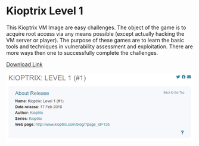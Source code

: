 # Kioptrix Level 1



This Kioptrix VM Image are easy challenges. The object of the game is to acquire root access via any means possible (except actually hacking the VM server or player). The purpose of these games are to learn the basic tools and techniques in vulnerability assessment and exploitation. There are more ways then one to successfully complete the challenges.

[Download Link](https://www.vulnhub.com/entry/kioptrix-level-1-1,22/)

![alt text](https://github.com/satharv/Oscp_Prep/blob/main/Writeups/vulnhub/Kioptrix_level_1/images/1.png)
